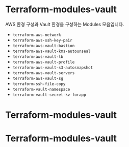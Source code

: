 # Terraform-modules-vault

AWS 환경 구성과 Vault 환경을 구성하는 Modules 모음입니다.

- `terraform-aws-network`
- `terraform-aws-ssh-key-pair`
- `terraform-aws-vault-bastion`
- `terraform-aws-vault-kms-autounseal`
- `terraform-aws-vault-lb`
- `terraform-aws-vault-profile`
- `terraform-aws-vault-s3-autosnapshot`
- `terraform-aws-vault-servers`
- `terraform-aws-vault-sg`
- `terraform-ssh-file-copy`
- `terraform-vault-namespace`
- `terraform-vault-secret-kv-forapp`
# Terraform-modules-vault
# Terraform-modules-vault
